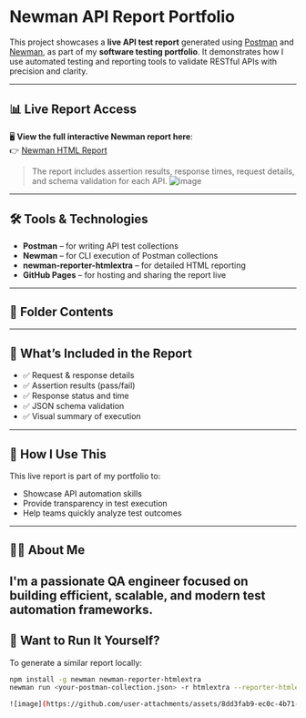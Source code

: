 # Newman API Report Portfolio

This project showcases a **live API test report** generated using [Postman](https://www.postman.com/) and [Newman](https://www.npmjs.com/package/newman), as part of my **software testing portfolio**. It demonstrates how I use automated testing and reporting tools to validate RESTful APIs with precision and clarity.

---

## 📊 Live Report Access

🖥️ **View the full interactive Newman report here**:  
👉 [Newman HTML Report](https://gowthamkumar-r.github.io/newman-api-report-portfolio/Newman_HTML_Report.html)

> The report includes assertion results, response times, request details, and schema validation for each API.
> ![image](https://github.com/user-attachments/assets/9da7f444-44eb-4b38-aeb9-b94d26027c50)


---

## 🛠️ Tools & Technologies

- **Postman** – for writing API test collections
- **Newman** – for CLI execution of Postman collections
- **newman-reporter-htmlextra** – for detailed HTML reporting
- **GitHub Pages** – for hosting and sharing the report live

---

## 📁 Folder Contents
---

## 🧪 What’s Included in the Report

- ✅ Request & response details  
- ✅ Assertion results (pass/fail)
- ✅ Response status and time
- ✅ JSON schema validation
- ✅ Visual summary of execution

---

## 🚀 How I Use This

This live report is part of my portfolio to:

- Showcase API automation skills
- Provide transparency in test execution
- Help teams quickly analyze test outcomes
---

## 🙋‍♂️ About Me

I'm a passionate QA engineer focused on building efficient, scalable, and modern test automation frameworks.
---

## 📌 Want to Run It Yourself?

To generate a similar report locally:

```bash
npm install -g newman newman-reporter-htmlextra
newman run <your-postman-collection.json> -r htmlextra --reporter-htmlextra-export "<Location>"

![image](https://github.com/user-attachments/assets/8dd3fab9-ec0c-4b71-88be-93f2588f30ef)

